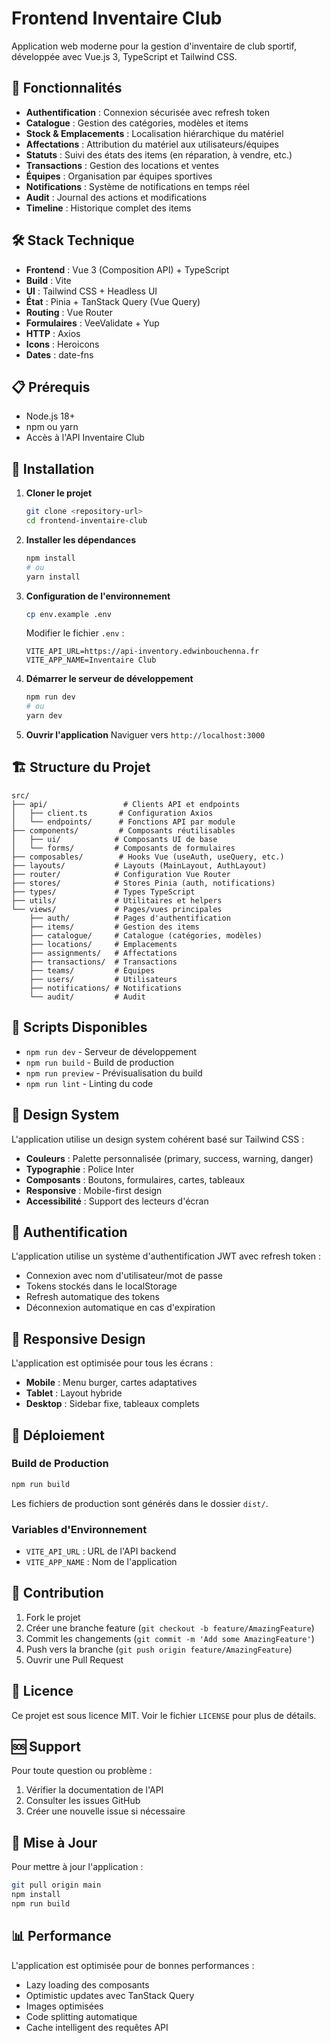# Frontend Inventaire Club

Application web moderne pour la gestion d'inventaire de club sportif, développée avec Vue.js 3, TypeScript et Tailwind CSS.

## 🚀 Fonctionnalités

- **Authentification** : Connexion sécurisée avec refresh token
- **Catalogue** : Gestion des catégories, modèles et items
- **Stock & Emplacements** : Localisation hiérarchique du matériel
- **Affectations** : Attribution du matériel aux utilisateurs/équipes
- **Statuts** : Suivi des états des items (en réparation, à vendre, etc.)
- **Transactions** : Gestion des locations et ventes
- **Équipes** : Organisation par équipes sportives
- **Notifications** : Système de notifications en temps réel
- **Audit** : Journal des actions et modifications
- **Timeline** : Historique complet des items

## 🛠️ Stack Technique

- **Frontend** : Vue 3 (Composition API) + TypeScript
- **Build** : Vite
- **UI** : Tailwind CSS + Headless UI
- **État** : Pinia + TanStack Query (Vue Query)
- **Routing** : Vue Router
- **Formulaires** : VeeValidate + Yup
- **HTTP** : Axios
- **Icons** : Heroicons
- **Dates** : date-fns

## 📋 Prérequis

- Node.js 18+ 
- npm ou yarn
- Accès à l'API Inventaire Club

## 🚀 Installation

1. **Cloner le projet**
   ```bash
   git clone <repository-url>
   cd frontend-inventaire-club
   ```

2. **Installer les dépendances**
   ```bash
   npm install
   # ou
   yarn install
   ```

3. **Configuration de l'environnement**
   ```bash
   cp env.example .env
   ```
   
   Modifier le fichier `.env` :
   ```env
   VITE_API_URL=https://api-inventory.edwinbouchenna.fr
   VITE_APP_NAME=Inventaire Club
   ```

4. **Démarrer le serveur de développement**
   ```bash
   npm run dev
   # ou
   yarn dev
   ```

5. **Ouvrir l'application**
   Naviguer vers `http://localhost:3000`

## 🏗️ Structure du Projet

```
src/
├── api/                 # Clients API et endpoints
│   ├── client.ts       # Configuration Axios
│   └── endpoints/      # Fonctions API par module
├── components/         # Composants réutilisables
│   ├── ui/            # Composants UI de base
│   └── forms/         # Composants de formulaires
├── composables/        # Hooks Vue (useAuth, useQuery, etc.)
├── layouts/           # Layouts (MainLayout, AuthLayout)
├── router/            # Configuration Vue Router
├── stores/            # Stores Pinia (auth, notifications)
├── types/             # Types TypeScript
├── utils/             # Utilitaires et helpers
└── views/             # Pages/vues principales
    ├── auth/          # Pages d'authentification
    ├── items/         # Gestion des items
    ├── catalogue/     # Catalogue (catégories, modèles)
    ├── locations/     # Emplacements
    ├── assignments/   # Affectations
    ├── transactions/  # Transactions
    ├── teams/         # Équipes
    ├── users/         # Utilisateurs
    ├── notifications/ # Notifications
    └── audit/         # Audit
```

## 🔧 Scripts Disponibles

- `npm run dev` - Serveur de développement
- `npm run build` - Build de production
- `npm run preview` - Prévisualisation du build
- `npm run lint` - Linting du code

## 🎨 Design System

L'application utilise un design system cohérent basé sur Tailwind CSS :

- **Couleurs** : Palette personnalisée (primary, success, warning, danger)
- **Typographie** : Police Inter
- **Composants** : Boutons, formulaires, cartes, tableaux
- **Responsive** : Mobile-first design
- **Accessibilité** : Support des lecteurs d'écran

## 🔐 Authentification

L'application utilise un système d'authentification JWT avec refresh token :

- Connexion avec nom d'utilisateur/mot de passe
- Tokens stockés dans le localStorage
- Refresh automatique des tokens
- Déconnexion automatique en cas d'expiration

## 📱 Responsive Design

L'application est optimisée pour tous les écrans :

- **Mobile** : Menu burger, cartes adaptatives
- **Tablet** : Layout hybride
- **Desktop** : Sidebar fixe, tableaux complets

## 🚀 Déploiement

### Build de Production

```bash
npm run build
```

Les fichiers de production sont générés dans le dossier `dist/`.

### Variables d'Environnement

- `VITE_API_URL` : URL de l'API backend
- `VITE_APP_NAME` : Nom de l'application

## 🤝 Contribution

1. Fork le projet
2. Créer une branche feature (`git checkout -b feature/AmazingFeature`)
3. Commit les changements (`git commit -m 'Add some AmazingFeature'`)
4. Push vers la branche (`git push origin feature/AmazingFeature`)
5. Ouvrir une Pull Request

## 📄 Licence

Ce projet est sous licence MIT. Voir le fichier `LICENSE` pour plus de détails.

## 🆘 Support

Pour toute question ou problème :

1. Vérifier la documentation de l'API
2. Consulter les issues GitHub
3. Créer une nouvelle issue si nécessaire

## 🔄 Mise à Jour

Pour mettre à jour l'application :

```bash
git pull origin main
npm install
npm run build
```

## 📊 Performance

L'application est optimisée pour de bonnes performances :

- Lazy loading des composants
- Optimistic updates avec TanStack Query
- Images optimisées
- Code splitting automatique
- Cache intelligent des requêtes API
